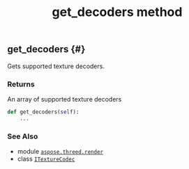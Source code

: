 ﻿---
title: get_decoders method
second_title: Aspose.3D for Python via .NET API References
description: 
type: docs
weight: 20
url: /aspose.threed.render/itexturecodec/get_decoders/
is_root: false
---

## get_decoders {#}

Gets supported texture decoders.


### Returns 


An array of supported texture decoders


```python
def get_decoders(self):
    ...
```





### See Also
* module [`aspose.threed.render`](../../)
* class [`ITextureCodec`](/3d/python-net/aspose.threed.render/itexturecodec)
